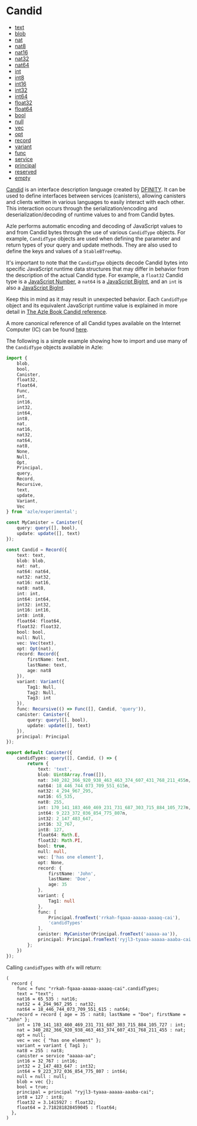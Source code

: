 # Candid

-   [text](./reference/candid/text.md)
-   [blob](./reference/candid/blob.md)
-   [nat](./reference/candid/nat.md)
-   [nat8](./reference/candid/nat8.md)
-   [nat16](./reference/candid/nat16.md)
-   [nat32](./reference/candid/nat32.md)
-   [nat64](./reference/candid/nat64.md)
-   [int](./reference/candid/int.md)
-   [int8](./reference/candid/int8.md)
-   [int16](./reference/candid/int16.md)
-   [int32](./reference/candid/int32.md)
-   [int64](./reference/candid/int64.md)
-   [float32](./reference/candid/float32.md)
-   [float64](./reference/candid/float64.md)
-   [bool](./reference/candid/bool.md)
-   [null](./reference/candid/null.md)
-   [vec](./reference/candid/vec.md)
-   [opt](./reference/candid/opt.md)
-   [record](./reference/candid/record.md)
-   [variant](./reference/candid/variant.md)
-   [func](./reference/candid/func.md)
-   [service](./reference/candid/service.md)
-   [principal](./reference/candid/principal.md)
-   [reserved](./reference/candid/reserved.md)
-   [empty](./reference/candid/empty.md)

[Candid](https://internetcomputer.org/docs/current/developer-docs/backend/candid/) is an interface description language created by [DFINITY](https://dfinity.org/). It can be used to define interfaces between services (canisters), allowing canisters and clients written in various languages to easily interact with each other. This interaction occurs through the serialization/encoding and deserialization/decoding of runtime values to and from Candid bytes.

Azle performs automatic encoding and decoding of JavaScript values to and from Candid bytes through the use of various `CandidType` objects. For example, `CandidType` objects are used when defining the parameter and return types of your query and update methods. They are also used to define the keys and values of a `StableBTreeMap`.

It's important to note that the `CandidType` objects decode Candid bytes into specific JavaScript runtime data structures that may differ in behavior from the description of the actual Candid type. For example, a `float32` Candid type is a [JavaScript Number](https://developer.mozilla.org/en-US/docs/Web/JavaScript/Reference/Global_Objects/Number), a `nat64` is a [JavaScript BigInt](https://developer.mozilla.org/en-US/docs/Web/JavaScript/Reference/Global_Objects/BigInt), and an `int` is also a [JavaScript BigInt](https://developer.mozilla.org/en-US/docs/Web/JavaScript/Reference/Global_Objects/BigInt).

Keep this in mind as it may result in unexpected behavior. Each `CandidType` object and its equivalent JavaScript runtime value is explained in more detail in [The Azle Book Candid reference](./reference/candid/candid.md).

A more canonical reference of all Candid types available on the Internet Computer (IC) can be found [here](https://internetcomputer.org/docs/current/references/candid-ref).

The following is a simple example showing how to import and use many of the `CandidType` objects available in Azle:

```typescript
import {
    blob,
    bool,
    Canister,
    float32,
    float64,
    Func,
    int,
    int16,
    int32,
    int64,
    int8,
    nat,
    nat16,
    nat32,
    nat64,
    nat8,
    None,
    Null,
    Opt,
    Principal,
    query,
    Record,
    Recursive,
    text,
    update,
    Variant,
    Vec
} from 'azle/experimental';

const MyCanister = Canister({
    query: query([], bool),
    update: update([], text)
});

const Candid = Record({
    text: text,
    blob: blob,
    nat: nat,
    nat64: nat64,
    nat32: nat32,
    nat16: nat16,
    nat8: nat8,
    int: int,
    int64: int64,
    int32: int32,
    int16: int16,
    int8: int8,
    float64: float64,
    float32: float32,
    bool: bool,
    null: Null,
    vec: Vec(text),
    opt: Opt(nat),
    record: Record({
        firstName: text,
        lastName: text,
        age: nat8
    }),
    variant: Variant({
        Tag1: Null,
        Tag2: Null,
        Tag3: int
    }),
    func: Recursive(() => Func([], Candid, 'query')),
    canister: Canister({
        query: query([], bool),
        update: update([], text)
    }),
    principal: Principal
});

export default Canister({
    candidTypes: query([], Candid, () => {
        return {
            text: 'text',
            blob: Uint8Array.from([]),
            nat: 340_282_366_920_938_463_463_374_607_431_768_211_455n,
            nat64: 18_446_744_073_709_551_615n,
            nat32: 4_294_967_295,
            nat16: 65_535,
            nat8: 255,
            int: 170_141_183_460_469_231_731_687_303_715_884_105_727n,
            int64: 9_223_372_036_854_775_807n,
            int32: 2_147_483_647,
            int16: 32_767,
            int8: 127,
            float64: Math.E,
            float32: Math.PI,
            bool: true,
            null: null,
            vec: ['has one element'],
            opt: None,
            record: {
                firstName: 'John',
                lastName: 'Doe',
                age: 35
            },
            variant: {
                Tag1: null
            },
            func: [
                Principal.fromText('rrkah-fqaaa-aaaaa-aaaaq-cai'),
                'candidTypes'
            ],
            canister: MyCanister(Principal.fromText('aaaaa-aa')),
            principal: Principal.fromText('ryjl3-tyaaa-aaaaa-aaaba-cai')
        };
    })
});
```

Calling `candidTypes` with `dfx` will return:

```
(
  record {
    func = func "rrkah-fqaaa-aaaaa-aaaaq-cai".candidTypes;
    text = "text";
    nat16 = 65_535 : nat16;
    nat32 = 4_294_967_295 : nat32;
    nat64 = 18_446_744_073_709_551_615 : nat64;
    record = record { age = 35 : nat8; lastName = "Doe"; firstName = "John" };
    int = 170_141_183_460_469_231_731_687_303_715_884_105_727 : int;
    nat = 340_282_366_920_938_463_463_374_607_431_768_211_455 : nat;
    opt = null;
    vec = vec { "has one element" };
    variant = variant { Tag1 };
    nat8 = 255 : nat8;
    canister = service "aaaaa-aa";
    int16 = 32_767 : int16;
    int32 = 2_147_483_647 : int32;
    int64 = 9_223_372_036_854_775_807 : int64;
    null = null : null;
    blob = vec {};
    bool = true;
    principal = principal "ryjl3-tyaaa-aaaaa-aaaba-cai";
    int8 = 127 : int8;
    float32 = 3.1415927 : float32;
    float64 = 2.718281828459045 : float64;
  },
)
```
